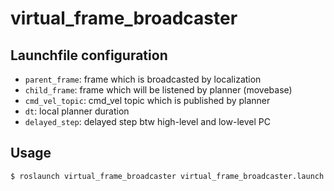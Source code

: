 # virtual_frame_broadcaster

## Launchfile configuration

- `parent_frame`: frame which is broadcasted by localization
- `child_frame`: frame which will be listened by planner (movebase)
- `cmd_vel_topic`: cmd_vel topic which is published by planner
- `dt`: local planner duration
- `delayed_step`: delayed step btw high-level and low-level PC

## Usage

```bash
$ roslaunch virtual_frame_broadcaster virtual_frame_broadcaster.launch
```
